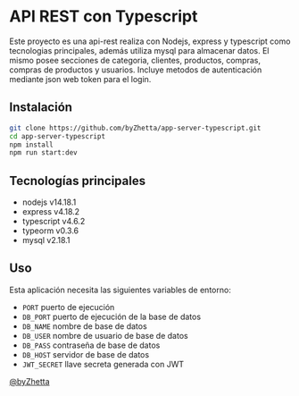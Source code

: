 # API REST con Typescript

Este proyecto es una api-rest realiza con Nodejs, express y typescript como tecnologias principales, además utiliza mysql para almacenar datos. El mismo posee secciones de categoria, clientes, productos, compras, compras de productos y usuarios. Incluye metodos de autenticación mediante json web token para el login.

## Instalación

```bash
git clone https://github.com/byZhetta/app-server-typescript.git
cd app-server-typescript
npm install
npm run start:dev
```
## Tecnologías principales

- nodejs v14.18.1
- express v4.18.2
- typescript v4.6.2
- typeorm v0.3.6
- mysql v2.18.1

## Uso

Esta aplicación necesita las siguientes variables de entorno:

- `PORT` puerto de ejecución
- `DB_PORT` puerto de ejecución de la base de datos
- `DB_NAME` nombre de base de datos
- `DB_USER` nombre de usuario de base de datos
- `DB_PASS` contraseña de base de datos
- `DB_HOST` servidor de base de datos
- `JWT_SECRET` llave secreta generada con JWT

[@byZhetta](https://github.com/byZhetta)